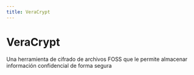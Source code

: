 ```yaml
---
title: VeraCrypt
---
```

# VeraCrypt

Una herramienta de cifrado de archivos FOSS que le permite almacenar información confidencial de forma segura